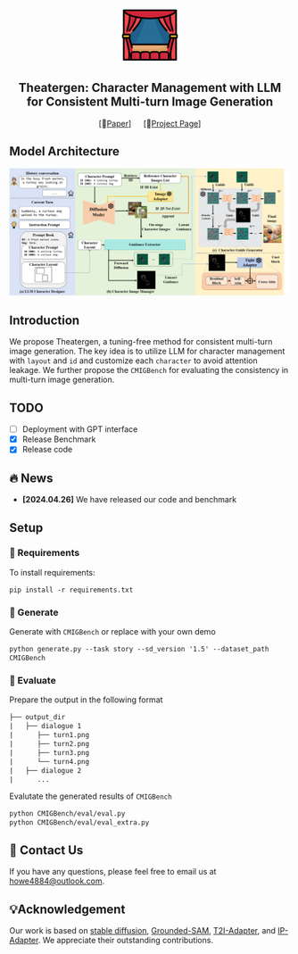 <p align="center">
  <img src= "scripts/icon.png" height=100>

</p>

<!-- ## <div align="center"><b>ConsistentID</b></div> -->

<div align="center">
  
## Theatergen: Character Management with LLM for Consistent Multi-turn Image Generation
[📄[Paper](https://arxiv.org/abs/2404.18919)] &emsp; [🚩[Project Page](https://howe140.github.io/theatergen.io/)] <br>


</div>



## Model Architecture
![Teaser figure](scripts/model.png)


## Introduction
We propose Theatergen, a tuning-free method for consistent multi-turn image generation. The key idea is to utilize LLM for character management with `layout` and `id` and customize each `character` to avoid attention leakage. We further propose the `CMIGBench` for evaluating the consistency in multi-turn image generation.

## TODO
- [ ] Deployment with GPT interface  
- [x] Release Benchmark  
- [x] Release code  

## :fire: News
* **[2024.04.26]** We have released our code and benchmark


## Setup
### 🔧 Requirements

To install requirements:

```
pip install -r requirements.txt
```

### 🚀 Generate
Generate with `CMIGBench` or replace with your own demo

```
python generate.py --task story --sd_version '1.5' --dataset_path CMIGBench
```

### 🧪 Evaluate
Prepare the output in the following format

    ├── output_dir
    |   ├── dialogue 1
    |      ├── turn1.png 
    |      ├── turn2.png 
    |      ├── turn3.png 
    |      └── turn4.png 
    |   ├── dialogue 2
    |      ...

Evalutate the generated results of `CMIGBench` 

```
python CMIGBench/eval/eval.py 
python CMIGBench/eval/eval_extra.py 
```

## 👀 Contact Us
If you have any questions, please feel free to email us at howe4884@outlook.com.

## 💡Acknowledgement
Our work is based on [stable diffusion](https://github.com/Stability-AI/StableDiffusion), [Grounded-SAM](https://github.com/IDEA-Research/Grounded-Segment-Anything), [T2I-Adapter](https://github.com/TencentARC/T2I-Adapter), and [IP-Adapter](https://github.com/tencent-ailab/IP-Adapter). We appreciate their outstanding contributions.


